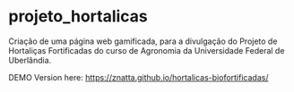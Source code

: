# projeto_hortalicas
Criação de uma página web gamificada, para a divulgação do Projeto de Hortaliças Fortificadas do curso de Agronomia da Universidade Federal de Uberlândia.

DEMO Version here: https://znatta.github.io/hortalicas-biofortificadas/
